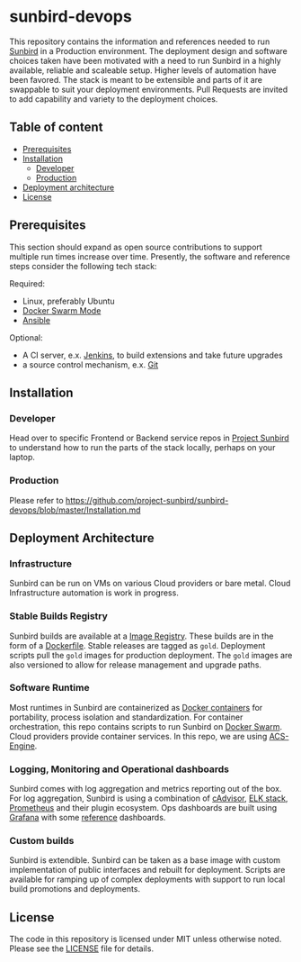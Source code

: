# sunbird-devops

This repository contains the information and references needed to run [Sunbird](http://open-sunbird.org/) in a Production environment. The deployment design and software choices taken have been motivated with a need to run Sunbird in a highly available, reliable and scaleable setup. Higher levels of automation have been favored. The stack is meant to be extensible and parts of it are swappable to suit your deployment environments. Pull Requests are invited to add capability and variety to the deployment choices.

## Table of content

- [Prerequisites](#prerequisites)
- [Installation](#installation)
    - [Developer](#developer)
    - [Production](#production)
- [Deployment architecture](#deployment-architecture)
- [License](#license)

## Prerequisites
This section should expand as open source contributions to support multiple run times increase over time. Presently, the software and reference steps consider the following tech stack:

Required:

- Linux, preferably Ubuntu
- [Docker Swarm Mode](https://docs.docker.com/engine/swarm/)
- [Ansible](https://www.ansible.com/)

Optional:

- A CI server, e.x. [Jenkins](https://jenkins.io/), to build extensions and take future upgrades
- a source control mechanism, e.x. [Git](https://github.com/)

## Installation
### Developer
Head over to specific Frontend or Backend service repos in [Project Sunbird](https://github.com/project-sunbird/) to understand how to run the parts of the stack locally, perhaps on your laptop.

### Production

Please refer to https://github.com/project-sunbird/sunbird-devops/blob/master/Installation.md

## Deployment Architecture
### Infrastructure
Sunbird can be run on VMs on various Cloud providers or bare metal. Cloud Infrastructure automation is work in progress.
### Stable Builds Registry
Sunbird builds are available at a [Image Registry](https://hub.docker.com/u/sunbird/dashboard/). These builds are in the form of a [Dockerfile](https://docs.docker.com/engine/reference/builder/). Stable releases are tagged as ```gold```. Deployment scripts pull the ```gold``` images for production deployment. The ```gold``` images are also versioned to allow for release management and upgrade paths.
### Software Runtime
Most runtimes in Sunbird are containerized as [Docker containers](https://www.docker.com/what-container) for portability, process isolation and standardization.  For container orchestration, this repo contains scripts to run Sunbird on [Docker Swarm](https://docs.docker.com/engine/swarm/). Cloud providers provide container services. In this repo, we are using [ACS-Engine](https://github.com/Azure/acs-engine).
### Logging, Monitoring and Operational dashboards
Sunbird comes with log aggregation and metrics reporting out of the box. For log aggregation, Sunbird is using a combination of [cAdvisor](https://github.com/google/cadvisor), [ELK stack](https://www.elastic.co/webinars/introduction-elk-stack), [Prometheus](https://prometheus.io/) and their plugin ecosystem.
Ops dashboards are built using [Grafana](https://grafana.com/) with some [reference](https://github.com/project-sunbird/sunbird-devops/tree/master/cloud/monitoring/grafana) dashboards.
### Custom builds
Sunbird is extendible. Sunbird can be taken as a base image with custom implementation of public interfaces and rebuilt for deployment. Scripts are available for ramping up of complex deployments with support to run local build promotions and deployments.

## License

The code in this repository is licensed under MIT unless otherwise noted. Please see the [LICENSE](https://github.com/project-sunbird/sunbird-devops/blob/master/LICENSE) file for details.
